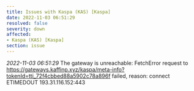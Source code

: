 ```yaml
---
title: Issues with Kaspa (KAS) [Kaspa]
date: 2022-11-03 06:51:29
resolved: false
severity: down
affected:
- Kaspa (KAS) [Kaspa]
section: issue
---
```


*2022-11-03 06:51:29* The gateway is unreachable: FetchError request to https://gateways.kaffinp.xyz/kaspa/meta-info?tokenId=tti_72f4cbbed88a5902c78a896f failed, reason: connect ETIMEDOUT 193.31.116.152:443